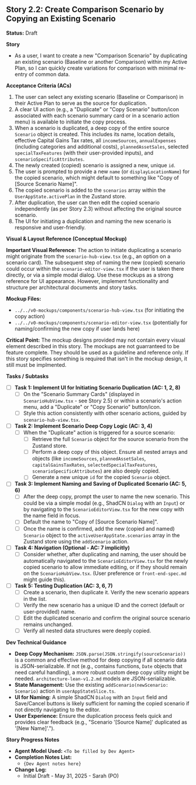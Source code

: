 ## Story 2.2: Create Comparison Scenario by Copying an Existing Scenario

**Status:** Draft

**Story**
- As a user, I want to create a new "Comparison Scenario" by duplicating an existing scenario (Baseline or another Comparison) within my Active Plan, so I can quickly create variations for comparison with minimal re-entry of common data.

**Acceptance Criteria (ACs)**
1.  The user can select any existing scenario (Baseline or Comparison) in their Active Plan to serve as the source for duplication.
2.  A clear UI action (e.g., a "Duplicate" or "Copy Scenario" button/icon associated with each scenario summary card or in a scenario action menu) is available to initiate the copy process.
3.  When a scenario is duplicated, a deep copy of the entire source `Scenario` object is created. This includes its name, location details, effective Capital Gains Tax rates, all `incomeSources`, `annualExpenses` (including categories and additional costs), `plannedAssetSales`, selected `specialTaxFeatures` (with their user-provided inputs), and `scenarioSpecificAttributes`.
4.  The newly created (copied) scenario is assigned a new, unique `id`.
5.  The user is prompted to provide a new `name` (or `displayLocationName`) for the copied scenario, which might default to something like "Copy of [Source Scenario Name]".
6.  The copied scenario is added to the `scenarios` array within the `UserAppState.activePlan` in the Zustand store.
7.  After duplication, the user can then edit the copied scenario independently (as per Story 2.3) without affecting the original source scenario.
8.  The UI for initiating a duplication and naming the new scenario is responsive and user-friendly.

**Visual & Layout Reference (Conceptual Mockup)**

**Important Visual Reference:** The action to initiate duplicating a scenario might originate from the `scenario-hub-view.tsx` (e.g., an option on a scenario card). The subsequent step of naming the new (copied) scenario could occur within the `scenario-editor-view.tsx` if the user is taken there directly, or via a simple modal dialog. Use these mockups as a strong reference for UI appearance. However, implement functionality and structure per architectural documents and story tasks.

**Mockup Files:**
* `../../v0-mockups/components/scenario-hub-view.tsx` (for initiating the copy action)
* `../../v0-mockups/components/scenario-editor-view.tsx` (potentially for naming/confirming the new copy if user lands here)

**Critical Point:** The mockup designs provided may not contain every visual element described in this story. The mockups are not guarranteed to be feature complete. They should be used as a guideline and reference only. If this story specifies something is required that isn't in the mockup design, it still must be implmented.

**Tasks / Subtasks**
- [ ] **Task 1: Implement UI for Initiating Scenario Duplication (AC: 1, 2, 8)**
    - [ ] On the "Scenario Summary Cards" (displayed in `ScenarioHubView.tsx` - see Story 2.5) or within a scenario's action menu, add a "Duplicate" or "Copy Scenario" button/icon.
    - [ ] Style this action consistently with other scenario actions, guided by `scenario-hub-view.tsx`.
- [ ] **Task 2: Implement Scenario Deep Copy Logic (AC: 3, 4)**
    - [ ] When the "Duplicate" action is triggered for a source scenario:
        - [ ] Retrieve the full `Scenario` object for the source scenario from the Zustand store.
        - [ ] Perform a deep copy of this object. Ensure all nested arrays and objects (like `incomeSources`, `plannedAssetSales`, `capitalGainsTaxRates`, `selectedSpecialTaxFeatures`, `scenarioSpecificAttributes`) are also deeply copied.
        - [ ] Generate a new unique `id` for the copied `Scenario` object.
- [ ] **Task 3: Implement Naming and Saving of Duplicated Scenario (AC: 5, 6)**
    - [ ] After the deep copy, prompt the user to name the new scenario. This could be via a simple modal (e.g., ShadCN `Dialog` with an `Input`) or by navigating to the `ScenarioEditorView.tsx` for the new copy with the name field in focus.
    - [ ] Default the name to "Copy of [Source Scenario Name]".
    - [ ] Once the name is confirmed, add the new (copied and named) `Scenario` object to the `activeUserAppState.scenarios` array in the Zustand store using the `addScenario` action.
- [ ] **Task 4: Navigation (Optional - AC: 7 implicitly)**
    - [ ] Consider whether, after duplicating and naming, the user should be automatically navigated to the `ScenarioEditorView.tsx` for the newly copied scenario to allow immediate editing, or if they should remain on the `ScenarioHubView.tsx`. (User preference or `front-end-spec.md` might guide this).
- [ ] **Task 5: Testing Duplication (AC: 3, 6, 7)**
    - [ ] Create a scenario, then duplicate it. Verify the new scenario appears in the list.
    - [ ] Verify the new scenario has a unique ID and the correct (default or user-provided) name.
    - [ ] Edit the duplicated scenario and confirm the original source scenario remains unchanged.
    - [ ] Verify all nested data structures were deeply copied.

**Dev Technical Guidance**
-   **Deep Copy Mechanism:** `JSON.parse(JSON.stringify(sourceScenario))` is a common and effective method for deep copying if all scenario data is JSON-serializable. If not (e.g., contains functions, `Date` objects that need careful handling), a more robust custom deep copy utility might be needed. `architecture-lean-v1.2.md` models are JSON-serializable.
-   **State Management:** Use the existing `addScenario(newScenario: Scenario)` action in `userAppStateSlice.ts`.
-   **UI for Naming:** A simple ShadCN `Dialog` with an `Input` field and Save/Cancel buttons is likely sufficient for naming the copied scenario if not directly navigating to the editor.
-   **User Experience:** Ensure the duplication process feels quick and provides clear feedback (e.g., "Scenario '[Source Name]' duplicated as '[New Name]'.").

**Story Progress Notes**
* **Agent Model Used:** `<To be filled by Dev Agent>`
* **Completion Notes List:**
    * `{Dev Agent notes here}`
* **Change Log:**
    * Initial Draft - May 31, 2025 - Sarah (PO)
